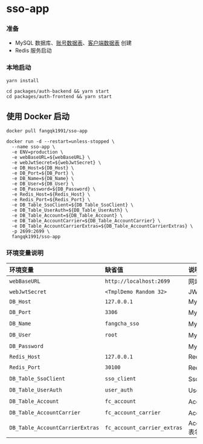 # sso-app
### 准备
* MySQL 数据库、[账号数据表](https://github.com/fangqk1991/account-service/blob/master/schemas/account-service.sql)、[客户端数据表](https://github.com/fangqk1991/sso-server/blob/master/schemas/sso-server.sql) 创建
* Redis 服务启动

### 本地启动
```
yarn install

cd packages/auth-backend && yarn start
cd packages/auth-frontend && yarn start
```

## 使用 Docker 启动

```
docker pull fangqk1991/sso-app

docker run -d --restart=unless-stopped \
  --name sso-app \
  -e ENV=production \
  -e webBaseURL=${webBaseURL} \
  -e webJwtSecret=${webJwtSecret} \
  -e DB_Host=${DB_Host} \
  -e DB_Port=${DB_Port} \
  -e DB_Name=${DB_Name} \
  -e DB_User=${DB_User} \
  -e DB_Password=${DB_Password} \
  -e Redis_Host=${Redis_Host} \
  -e Redis_Port=${Redis_Port} \
  -e DB_Table_SsoClient=${DB_Table_SsoClient} \
  -e DB_Table_UserAuth=${DB_Table_UserAuth} \
  -e DB_Table_Account=${DB_Table_Account} \
  -e DB_Table_AccountCarrier=${DB_Table_AccountCarrier} \
  -e DB_Table_AccountCarrierExtras=${DB_Table_AccountCarrierExtras} \
  -p 2699:2699 \
  fangqk1991/sso-app
```

### 环境变量说明
| 环境变量 | 缺省值 | 说明 |
|:-------|:---|:---|
| `webBaseURL` | `http://localhost:2699` | 网站 baseURL |
| `webJwtSecret` | `<TmplDemo Random 32>` | JWT Secret |
| `DB_Host` | `127.0.0.1` | MySQL Host |
| `DB_Port` | `3306` | MySQL 端口 |
| `DB_Name` | `fangcha_sso` | MySQL 数据库名 |
| `DB_User` | `root` | MySQL 用户名 |
| `DB_Password` |  | MySQL 用户密码 |
| `Redis_Host` | `127.0.0.1` | Redis Host |
| `Redis_Port` | `30100` | Redis 端口 |
| `DB_Table_SsoClient` | `sso_client` | SsoClient 表名 |
| `DB_Table_UserAuth` | `user_auth` | UserAuth 表名 |
| `DB_Table_Account` | `fc_account` | Account 表名 |
| `DB_Table_AccountCarrier` | `fc_account_carrier` | AccountCarrier 表名 |
| `DB_Table_AccountCarrierExtras` | `fc_account_carrier_extras` | AccountCarrierExtras 表名 |
